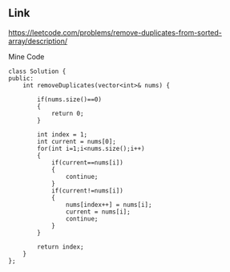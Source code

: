 Link
---
https://leetcode.com/problems/remove-duplicates-from-sorted-array/description/

Mine Code
```
class Solution {
public:
    int removeDuplicates(vector<int>& nums) {
        
        if(nums.size()==0)
        {
            return 0;
        }
        
        int index = 1;
        int current = nums[0];
        for(int i=1;i<nums.size();i++)
        {
            if(current==nums[i])
            {
                continue;
            }
            if(current!=nums[i])
            {
                nums[index++] = nums[i];
                current = nums[i];
                continue;
            }
        }
        
        return index;
    }
};
```
